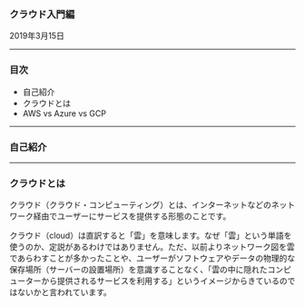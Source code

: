 ### クラウド入門編

2019年3月15日


---


### 目次
* 自己紹介
* クラウドとは
* AWS vs Azure vs GCP


---


### 自己紹介


---


### クラウドとは
クラウド（クラウド・コンピューティング）とは、インターネットなどのネットワーク経由でユーザーにサービスを提供する形態のことです。

クラウド（cloud）は直訳すると「雲」を意味します。なぜ「雲」という単語を使うのか、定説があるわけではありません。ただ、以前よりネットワーク図を雲であらわすことが多かったことや、ユーザーがソフトウェアやデータの物理的な保存場所（サーバーの設置場所）を意識することなく、「雲の中に隠れたコンピューターから提供されるサービスを利用する」というイメージからきているのではないかと言われています。


